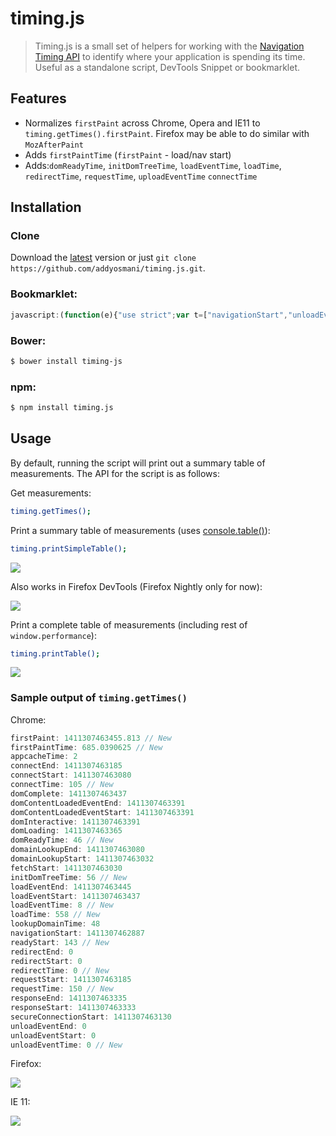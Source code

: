 timing.js
=========

> Timing.js is a small set of helpers for working with the [Navigation Timing API](https://developer.mozilla.org/en-US/docs/Navigation_timing) to identify where your application is spending its time. Useful as a standalone script, DevTools Snippet or bookmarklet.

## Features

* Normalizes `firstPaint` across Chrome, Opera and IE11 to `timing.getTimes().firstPaint`. Firefox may be able to do similar with `MozAfterPaint`
* Adds `firstPaintTime` (`firstPaint` - load/nav start)
* Adds:`domReadyTime`, `initDomTreeTime`, `loadEventTime`, `loadTime`, `redirectTime`, `requestTime`, `uploadEventTime` `connectTime`

## Installation

### Clone

Download the [latest](https://github.com/addyosmani/timing.js/archive/master.zip) version or just `git clone https://github.com/addyosmani/timing.js.git`.

### Bookmarklet:

```javascript
javascript:(function(e){"use strict";var t=["navigationStart","unloadEventStart","unloadEventEnd","unloadEventTime","redirectStart","redirectEnd","redirectTime","fetchStart","readyStart","domainLookupStart","appcacheTime","domainLookupEnd","lookupDomainTime","connectStart","connectEnd","connectTime","secureConnectionStart","requestStart","responseStart","responseEnd","requestTime","domLoading","domInteractive","initDomTreeTime","firstPaint","firstPaintTime","domContentLoadedEventStart","domContentLoadedEventEnd","domComplete","domReadyTime","loadEventStart","loadEventEnd","loadEventTime","loadTime"];e.timing=e.timing||{getTimes:function(t){var n=e.performance||e.webkitPerformance||e.msPerformance||e.mozPerformance;var i=n.timing;var r={};t=t||{};if(i){if(t&&!t.simple){for(var a in i){if(i.hasOwnProperty(a)){r[a]=i[a]}}}if(r.firstPaint===undefined){var o=0;if(e.chrome&&e.chrome.loadTimes){o=e.chrome.loadTimes().firstPaintTime*1e3;r.firstPaintTime=o-e.chrome.loadTimes().startLoadTime*1e3}else if(typeof e.performance.timing.msFirstPaint==="number"){o=e.performance.timing.msFirstPaint;r.firstPaintTime=o-e.performance.timing.navigationStart}if(t&&!t.simple){r.firstPaint=o}}r.loadTime=i.loadEventEnd-i.navigationStart;r.domReadyTime=i.domComplete-i.domInteractive;r.readyStart=i.fetchStart-i.navigationStart;r.redirectTime=i.redirectEnd-i.redirectStart;r.appcacheTime=i.domainLookupStart-i.fetchStart;r.unloadEventTime=i.unloadEventEnd-i.unloadEventStart;r.lookupDomainTime=i.domainLookupEnd-i.domainLookupStart;r.connectTime=i.connectEnd-i.connectStart;r.requestTime=i.responseEnd-i.requestStart;r.initDomTreeTime=i.domInteractive-i.responseEnd;r.loadEventTime=i.loadEventEnd-i.loadEventStart}return r},printTable:function(e){var t={};var n=this.getTimes(e);Object.keys(n).sort().forEach(function(e){t[e]={ms:n[e],s:+(n[e]/1e3).toFixed(2)}});console.table(t)},printSimpleTable:function(){this.printTable({simple:true})},printTableInOrder:function(e){var n=[];var i=this.getTimes(e);t.map(function(e){if(e in i){n.push({label:e,ms:i[e],s:+(i[e]/1e3).toFixed(2)})}});console.table(n)},printSimpleTableInOrder:function(){this.printTableInOrder({simple:true})}};return timing.printSimpleTable()})(this);
```

### Bower:

```sh
$ bower install timing-js
```

### npm:

```sh
$ npm install timing.js
```

## Usage

By default, running the script will print out a summary table of measurements. The API for the script is as follows:

Get measurements:

```sh
timing.getTimes();
```

Print a summary table of measurements (uses [console.table()](https://plus.google.com/+AddyOsmani/posts/PmTC5wwJVEc)):

```sh
timing.printSimpleTable();
```

![](http://i.imgur.com/zjEST62.png)

Also works in Firefox DevTools (Firefox Nightly only for now):

![](http://i.imgur.com/jY3xHi3.png)

Print a complete table of measurements (including rest of `window.performance`):

```sh
timing.printTable();
```

![](http://i.imgur.com/C9eRQe9.png)


### Sample output of `timing.getTimes()`

Chrome:

```javascript
firstPaint: 1411307463455.813 // New
firstPaintTime: 685.0390625 // New
appcacheTime: 2
connectEnd: 1411307463185
connectStart: 1411307463080
connectTime: 105 // New
domComplete: 1411307463437
domContentLoadedEventEnd: 1411307463391
domContentLoadedEventStart: 1411307463391
domInteractive: 1411307463391
domLoading: 1411307463365
domReadyTime: 46 // New
domainLookupEnd: 1411307463080
domainLookupStart: 1411307463032
fetchStart: 1411307463030
initDomTreeTime: 56 // New
loadEventEnd: 1411307463445
loadEventStart: 1411307463437
loadEventTime: 8 // New
loadTime: 558 // New
lookupDomainTime: 48
navigationStart: 1411307462887
readyStart: 143 // New
redirectEnd: 0
redirectStart: 0
redirectTime: 0 // New
requestStart: 1411307463185
requestTime: 150 // New
responseEnd: 1411307463335
responseStart: 1411307463333
secureConnectionStart: 1411307463130
unloadEventEnd: 0
unloadEventStart: 0
unloadEventTime: 0 // New
```

Firefox:

![](http://i.imgur.com/Drr4A6B.png)

IE 11:

![](http://i.imgur.com/ekVHk3P.png)
